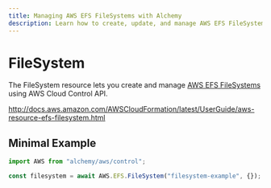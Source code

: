 ```yaml
---
title: Managing AWS EFS FileSystems with Alchemy
description: Learn how to create, update, and manage AWS EFS FileSystems using Alchemy Cloud Control.
---
```


# FileSystem

The FileSystem resource lets you create and manage [AWS EFS FileSystems](https://docs.aws.amazon.com/efs/latest/userguide/) using AWS Cloud Control API.

http://docs.aws.amazon.com/AWSCloudFormation/latest/UserGuide/aws-resource-efs-filesystem.html

## Minimal Example

```ts
import AWS from "alchemy/aws/control";

const filesystem = await AWS.EFS.FileSystem("filesystem-example", {});
```

